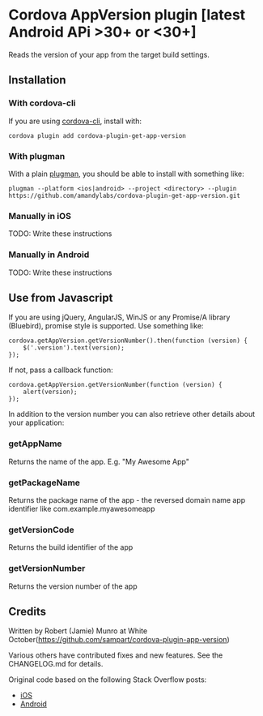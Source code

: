 # Cordova AppVersion plugin [latest Android APi >30+ or <30+]

Reads the version of your app from the target build settings.


## Installation

### With cordova-cli

If you are using [cordova-cli](https://github.com/apache/cordova-cli), install
with:

    cordova plugin add cordova-plugin-get-app-version

### With plugman

With a plain [plugman](https://github.com/apache/cordova-plugman), you should be
able to install with something like:

    plugman --platform <ios|android> --project <directory> --plugin https://github.com/amandylabs/cordova-plugin-get-app-version.git

### Manually in iOS

TODO: Write these instructions

### Manually in Android

TODO: Write these instructions

## Use from Javascript

If you are using jQuery, AngularJS, WinJS or any Promise/A library (Bluebird), promise style is supported. Use something like:

    cordova.getAppVersion.getVersionNumber().then(function (version) {
        $('.version').text(version);
    });

If not, pass a callback function:

    cordova.getAppVersion.getVersionNumber(function (version) {
        alert(version);
    });

In addition to the version number you can also retrieve other details about your application:

### getAppName

Returns the name of the app. E.g. "My Awesome App"

### getPackageName

Returns the package name of the app - the reversed domain name app identifier like com.example.myawesomeapp

### getVersionCode

Returns the build identifier of the app

### getVersionNumber

Returns the version number of the app

## Credits

Written by Robert (Jamie) Munro at White October(https://github.com/sampart/cordova-plugin-app-version)

Various others have contributed fixes and new features. See the CHANGELOG.md for details.

Original code based on the following Stack Overflow posts:

* [iOS](http://stackoverflow.com/a/14713364/3408)
* [Android](http://stackoverflow.com/a/3637686/3408)
